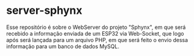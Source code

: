 # server-sphynx
Esse repositório é sobre o WebServer do projeto "Sphynx", em que será recebido a informação enviada de um ESP32 via Web-Socket, que logo após será lançada para um arquivo PHP, em que será feito o envio dessa informação para um banco de dados MySQL.
